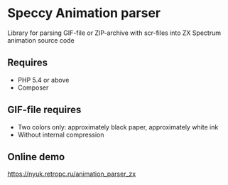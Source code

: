 ﻿# Speccy Animation parser

Library for parsing GIF-file or ZIP-archive with scr-files into ZX Spectrum animation source code

## Requires 

* PHP 5.4 or above
* Composer

## GIF-file requires

* Two colors only: approximately black paper, approximately white ink
* Without internal compression
  
## Online demo

https://nyuk.retropc.ru/animation_parser_zx
